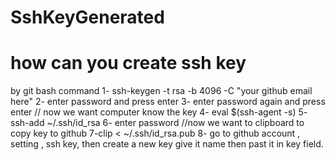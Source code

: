 # SshKeyGenerated
# how can you create ssh key
by git bash command
1- ssh-keygen -t rsa -b 4096 -C "your github email here"
2- enter password and press enter
3- enter password again and press enter
// now we want computer know the key
4- eval $(ssh-agent -s)
5- ssh-add ~/.ssh/id_rsa
6- enter password
//now we want to clipboard to copy key to github
7-clip < ~/.ssh/id_rsa.pub
8- go to github account , setting , ssh key, then create a new key give it name then past it
in key field.
